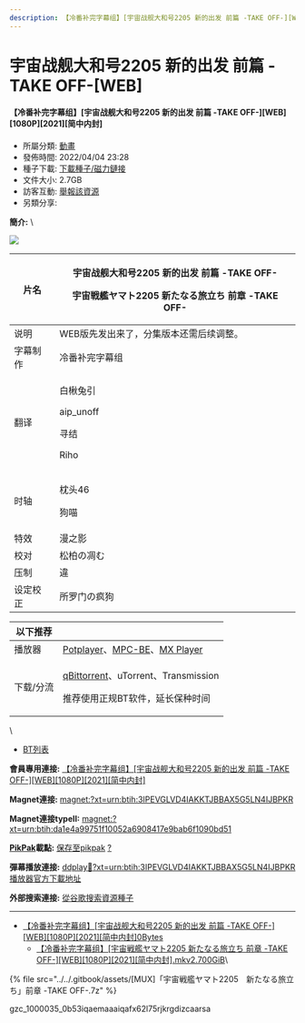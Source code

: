 ```yaml
---
description: 【冷番补完字幕组】[宇宙战舰大和号2205 新的出发 前篇 -TAKE OFF-][WEB][1080P][2021][简中内封]
---
```


# 宇宙战舰大和号2205 新的出发 前篇 -TAKE OFF-\[WEB]

#### 【冷番补完字幕组】\[宇宙战舰大和号2205 新的出发 前篇 -TAKE OFF-]\[WEB]\[1080P]\[2021]\[简中内封]

* 所屬分類: [動畫](https://share.dmhy.org/topics/list/sort\_id/2)
* 發佈時間: 2022/04/04 23:28
* 種子下載: [下載種子/磁力鏈接](https://share.dmhy.org/topics/view/596509\_2205\_-TAKE\_OFF-\_WEB\_1080P\_2021.html#description-end)
* 文件大小: 2.7GB
* 訪客互動: [舉報該資源](https://share.dmhy.org/report/add/referer/1)
* 另類分享:             &#x20;

**簡介:** \


![](https://www.jdlingyu.com/wp-content/uploads/2021/08/9d4039a56c63260bac9e4a5c891da345.jpg)

&#x20;

| 片名   | <p>宇宙战舰大和号2205 新的出发 前篇 -TAKE OFF-</p><p>宇宙戦艦ヤマト2205 新たなる旅立ち 前章 -TAKE OFF-</p> |
| ---- | ----------------------------------------------------------------------------- |
| 说明   | WEB版先发出来了，分集版本还需后续调整。                                                         |
| 字幕制作 | 冷番补完字幕组                                                                       |
| 翻译   | <p>白楸兔引</p><p>aip_unoff</p><p>寻结</p><p>Riho</p>                               |
| 时轴   | <p>枕头46</p><p>狗喵</p>                                                          |
| 特效   | 漫之影                                                                           |
| 校对   | 松柏の凋む                                                                         |
| 压制   | 違                                                                             |
| 设定校正 | 所罗门の疯狗                                                                        |

&#x20;

| 以下推荐  |                                                                                                                                                 |
| ----- | ----------------------------------------------------------------------------------------------------------------------------------------------- |
| 播放器   | [Potplayer](https://potplayer.daum.net/)、[MPC-BE](https://sourceforge.net/projects/mpcbe/)、[MX Player](https://www.lanzous.com/b688551)         |
| 下载/分流 | <p><a href="https://github.com/c0re100/qBittorrent-Enhanced-Edition/releases">qBittorrent</a>、uTorrent、Transmission</p><p>推荐使用正规BT软件，延长保种时间</p> |

&#x20;

\


* [BT列表](https://share.dmhy.org/topics/view/596509\_2205\_-TAKE\_OFF-\_WEB\_1080P\_2021.html#tabs-1)

**會員專用連接:** [【冷番补完字幕组】\[宇宙战舰大和号2205 新的出发 前篇 -TAKE OFF-\]\[WEB\]\[1080P\]\[2021\]\[简中内封\]](https://dl.dmhy.org/2022/04/04/da1e4a99751f10052a6908417e9bab6f1090bd51.torrent)

**Magnet連接:** [magnet:?xt=urn:btih:3IPEVGLVD4IAKKTJBBAX5G5LN4IJBPKR](https://magnet/?xt=urn:btih:3IPEVGLVD4IAKKTJBBAX5G5LN4IJBPKR\&dn=\&tr=http%3A%2F%2F104.143.10.186%3A8000%2Fannounce\&tr=udp%3A%2F%2F104.143.10.186%3A8000%2Fannounce\&tr=http%3A%2F%2Ftracker.openbittorrent.com%3A80%2Fannounce\&tr=udp%3A%2F%2Ftracker3.itzmx.com%3A6961%2Fannounce\&tr=http%3A%2F%2Ftracker4.itzmx.com%3A2710%2Fannounce\&tr=http%3A%2F%2Ftracker.publicbt.com%3A80%2Fannounce\&tr=http%3A%2F%2Ftracker.prq.to%2Fannounce\&tr=http%3A%2F%2Fopen.acgtracker.com%3A1096%2Fannounce\&tr=https%3A%2F%2Ft-115.rhcloud.com%2Fonly\_for\_ylbud\&tr=http%3A%2F%2Ftracker1.itzmx.com%3A8080%2Fannounce\&tr=http%3A%2F%2Ftracker2.itzmx.com%3A6961%2Fannounce\&tr=udp%3A%2F%2Ftracker1.itzmx.com%3A8080%2Fannounce\&tr=udp%3A%2F%2Ftracker2.itzmx.com%3A6961%2Fannounce\&tr=udp%3A%2F%2Ftracker3.itzmx.com%3A6961%2Fannounce\&tr=udp%3A%2F%2Ftracker4.itzmx.com%3A2710%2Fannounce\&tr=http%3A%2F%2Fnyaa.tracker.wf%3A7777%2Fannounce)

**Magnet連接typeII:** [magnet:?xt=urn:btih:da1e4a99751f10052a6908417e9bab6f1090bd51](https://magnet/?xt=urn:btih:da1e4a99751f10052a6908417e9bab6f1090bd51)

[**PikPak**](https://toapp.mypikpak.com/?\_\_source=dmhy&\_\_campaign=dmhyinfo)**載點:** [保存至pikpak](https://drive.mypikpak.com/landing?\_\_add\_url=magnet:?xt=urn:btih:da1e4a99751f10052a6908417e9bab6f1090bd51&\_\_source=dmhy&\_\_campaign=dmhyh5) [?](https://www.mypikpak.com/)

**彈幕播放連接:** [ddplay:magnet:?xt=urn:btih:3IPEVGLVD4IAKKTJBBAX5G5LN4IJBPKR](ddplay:magnet:?xt=urn:btih:3IPEVGLVD4IAKKTJBBAX5G5LN4IJBPKR\&dn=\&tr=http%3A%2F%2F104.143.10.186%3A8000%2Fannounce\&tr=udp%3A%2F%2F104.143.10.186%3A8000%2Fannounce\&tr=http%3A%2F%2Ftracker.openbittorrent.com%3A80%2Fannounce\&tr=udp%3A%2F%2Ftracker3.itzmx.com%3A6961%2Fannounce\&tr=http%3A%2F%2Ftracker4.itzmx.com%3A2710%2Fannounce\&tr=http%3A%2F%2Ftracker.publicbt.com%3A80%2Fannounce\&tr=http%3A%2F%2Ftracker.prq.to%2Fannounce\&tr=http%3A%2F%2Fopen.acgtracker.com%3A1096%2Fannounce\&tr=https%3A%2F%2Ft-115.rhcloud.com%2Fonly\_for\_ylbud\&tr=http%3A%2F%2Ftracker1.itzmx.com%3A8080%2Fannounce\&tr=http%3A%2F%2Ftracker2.itzmx.com%3A6961%2Fannounce\&tr=udp%3A%2F%2Ftracker1.itzmx.com%3A8080%2Fannounce\&tr=udp%3A%2F%2Ftracker2.itzmx.com%3A6961%2Fannounce\&tr=udp%3A%2F%2Ftracker3.itzmx.com%3A6961%2Fannounce\&tr=udp%3A%2F%2Ftracker4.itzmx.com%3A2710%2Fannounce\&tr=http%3A%2F%2Fnyaa.tracker.wf%3A7777%2Fannounce) [播放器官方下載地址](http://www.dandanplay.com/?from=dmhy)

**外部搜索連接:** [從谷歌搜索資源種子](https://www.google.com/search?oe=utf-8\&q=da1e4a99751f10052a6908417e9bab6f1090bd51)

***

* &#x20;[【冷番补完字幕组】\[宇宙战舰大和号2205 新的出发 前篇 -TAKE OFF-\]\[WEB\]\[1080P\]\[2021\]\[简中内封\]0Bytes](https://share.dmhy.org/topics/view/596509\_2205\_-TAKE\_OFF-\_WEB\_1080P\_2021.html)
  * &#x20;[【冷番补完字幕组】\[宇宙戦艦ヤマト2205 新たなる旅立ち 前章 -TAKE OFF-\]\[WEB\]\[1080P\]\[2021\]\[简中内封\].mkv2.700GiB](https://share.dmhy.org/topics/view/596509\_2205\_-TAKE\_OFF-\_WEB\_1080P\_2021.html)\


{% file src="../../.gitbook/assets/[MUX]「宇宙戦艦ヤマト2205　新たなる旅立ち」前章 -TAKE OFF-.7z" %}

gzc\_1000035\_0b53iqaemaaaiqafx62l75rjkrgdizcaarsa
